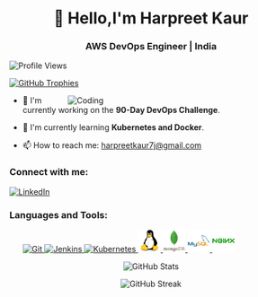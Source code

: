 <h1 align="center">👋 Hello,I'm Harpreet Kaur</h1>
<h3 align="center">AWS DevOps Engineer | India</h3>

<p align="left">
  <img src="https://komarev.com/ghpvc/?username=harpreet-ka&label=Profile%20views&color=0e75b6&style=flat" alt="Profile Views" />
</p>

<p align="left">
  <a href="https://github.com/ryo-ma/github-profile-trophy">
    <img src="https://github-profile-trophy.vercel.app/?username=harpreet-ka" alt="GitHub Trophies" />
  </a>
</p>

<img align="right" alt="Coding" width="400" src="https://liveimages.algoworks.com/new-algoworks/wp-content/uploads/2022/06/16052457/DevOps-Steps-1-min.gif">

- 🔭 I'm currently working on the **90-Day DevOps Challenge**.

- 🌱 I'm currently learning **Kubernetes and Docker**.

- 📫 How to reach me: [harpreetkaur7j@gmail.com](mailto:harpreetkaur7j@gmail.com)

<h3 align="left">Connect with me:</h3>
<p align="left">
  <a href="https://linkedin.com/in/harpreet-kaur-goswami-46012024b" target="blank">
    <img src="https://raw.githubusercontent.com/rahuldkjain/github-profile-readme-generator/master/src/images/icons/Social/linked-in-alt.svg" alt="LinkedIn" height="30" width="40" />
  </a>
</p>

<h3 align="left">Languages and Tools:</h3>
<ul>
    <a href="https://www.git-scm.com" target="_blank" rel="noreferrer">
      <img src="https://www.vectorlogo.zone/logos/git-scm/git-scm-icon.svg" alt="Git" width="40" height="40"/>
    </a>
    <a href="https://www.jenkins.io" target="_blank" rel="noreferrer">
      <img src="https://www.vectorlogo.zone/logos/jenkins/jenkins-icon.svg" alt="Jenkins" width="40" height="40"/>
    </a>
    <a href="https://kubernetes.io" target="blank" rel="noreferrer">
      <img src="https://www.vectorlogo.zone/logos/kubernetes/kubernetes-icon.svg" alt="Kubernetes" width="40" height="40"/>
    </a>
    <a href="https://www.linux.org" target="blank" rel="noreferrer">
      <img src="https://raw.githubusercontent.com/devicons/devicon/master/icons/linux/linux-original.svg" alt="Linux" width="40" height="40"/>
    </a>
    <a href="https://www.mongodb.com" target="blank" rel="noreferrer">
      <img src="https://raw.githubusercontent.com/devicons/devicon/master/icons/mongodb/mongodb-original-wordmark.svg" alt="MongoDB" width="40" height="40"/>
    </a>
     <a href="https://www.mysql.com" target="blank" rel="noreferrer">
      <img src="https://raw.githubusercontent.com/devicons/devicon/master/icons/mysql/mysql-original-wordmark.svg" alt="MySQL" width="40" height="40"/>
    </a>
    <a href="https://www.nginx.com" target="blank" rel="noreferrer">
      <img src="https://raw.githubusercontent.com/devicons/devicon/master/icons/nginx/nginx-original.svg" alt="Nginx" width="40" height="40"/>
    </a>
  <!-- Add more technologies as needed -->
</ul>

<p align="center">
  <img src="https://github-readme-stats.vercel.app/api?username=harpreet-ka&show_icons=true&locale=en" alt="GitHub Stats" />
</p>

<p align="center">
  <img src="https://github-readme-streak-stats.herokuapp.com/?user=harpreet-ka" alt="GitHub Streak" />
</p>




